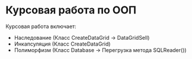 # Курсовая работа по ООП

Курсовая работа включает:
  - Наследование (Класс CreateDataGrid -> DataGridSell)
  - Инкапсуляция (Класс CreateDataGrid)
  - Полиморфизм (Класс Database -> Перегрузка метода SQLReader())